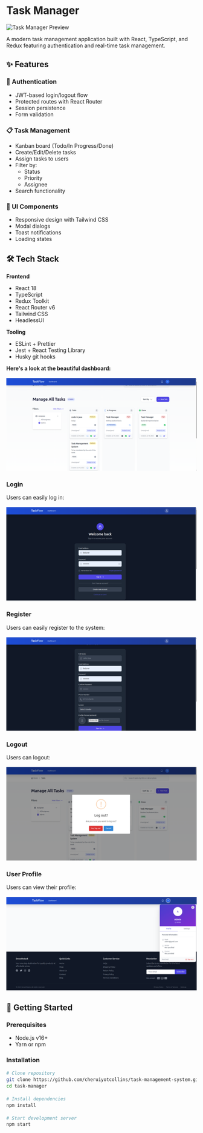 # Task Manager

![Task Manager Preview](screenshot.png)

A modern task management application built with React, TypeScript, and Redux featuring authentication and real-time task management.

## ✨ Features

### 🔐 Authentication

- JWT-based login/logout flow
- Protected routes with React Router
- Session persistence
- Form validation

### 📋 Task Management

- Kanban board (Todo/In Progress/Done)
- Create/Edit/Delete tasks
- Assign tasks to users
- Filter by:
  - Status
  - Priority
  - Assignee
- Search functionality

### 🎨 UI Components

- Responsive design with Tailwind CSS
- Modal dialogs
- Toast notifications
- Loading states

## 🛠 Tech Stack

**Frontend**

- React 18
- TypeScript
- Redux Toolkit
- React Router v6
- Tailwind CSS
- HeadlessUI

**Tooling**

- ESLint + Prettier
- Jest + React Testing Library
- Husky git hooks

**Here's a look at the beautiful dashboard:**

![Dashboard Overview](images/dashboard.png "Main application dashboard")

### Login

Users can easily log in:

![Login Screen](images/login.png)

### Register

Users can easily register to the system:

![Login Screen](images/register.png)

### Logout

Users can logout:

![Login Screen](images/logout.png)

### User Profile

Users can view their profile:

![Login Screen](images/user_profile.png)

## 🚀 Getting Started

### Prerequisites

- Node.js v16+
- Yarn or npm

### Installation

```bash
# Clone repository
git clone https://github.com/cheruiyotcollins/task-management-system.git
cd task-manager

# Install dependencies
npm install

# Start development server
npm start
```
